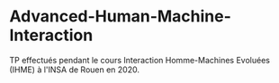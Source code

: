 # Advanced-Human-Machine-Interaction
TP effectués pendant le cours Interaction Homme-Machines Evoluées (IHME) à l'INSA de Rouen en 2020.
